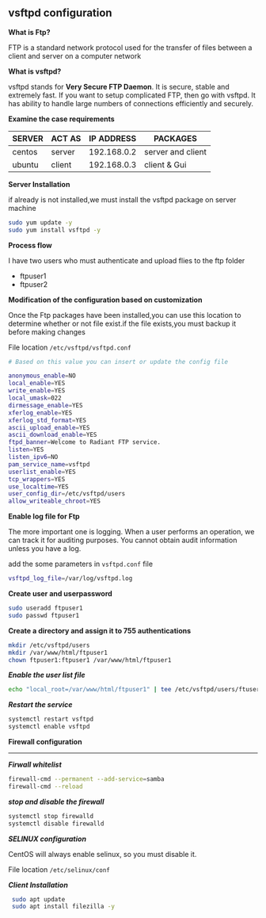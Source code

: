 ## vsftpd configuration

 **What is Ftp?**

FTP is a standard network protocol used for the transfer of files between a client and server on a computer network

**What is vsftpd?**

vsftpd stands for **Very Secure FTP Daemon**. It is secure, stable and extremely fast. If you want to setup complicated FTP, then go with vsftpd. It has ability to handle large numbers of connections efficiently and securely.

**Examine the case requirements**

|     SERVER      | 	   ACT AS  |	   IP ADDRESS   |   PACKAGES    |
|-----------------|-------------|------------------|----------------|
|    centos       |	server      |	192.168.0.2      |   server and client |
|    ubuntu       |	client      | 192.168.0.3      |   client & Gui |

**Server Installation**

if already is not installed,we must install the vsftpd package on server machine

```bash
sudo yum update -y
sudo yum install vsftpd -y
```

**Process flow** 
 
I have two users who must authenticate and upload flies to the ftp folder

* ftpuser1
* ftpuser2
 
**Modification of the configuration based on customization**

Once the Ftp packages have been installed,you can use this location to determine whether or not file exist.if the file exists,you must backup it before    making changes
  
 File location `/etc/vsftpd/vsftpd.conf`
 
 ```bash
# Based on this value you can insert or update the config file

anonymous_enable=NO
local_enable=YES
write_enable=YES
local_umask=022
dirmessage_enable=YES
xferlog_enable=YES
xferlog_std_format=YES
ascii_upload_enable=YES
ascii_download_enable=YES
ftpd_banner=Welcome to Radiant FTP service.
listen=YES
listen_ipv6=NO
pam_service_name=vsftpd
userlist_enable=YES
tcp_wrappers=YES
use_localtime=YES
user_config_dir=/etc/vsftpd/users
allow_writeable_chroot=YES
```
  
 **Enable log file for Ftp**
 
The more important one is logging. When a user performs an operation, we can track it for auditing purposes. You cannot obtain audit information unless  you have a log.

add the some parameters in `vsftpd.conf` file

```bash
vsftpd_log_file=/var/log/vsftpd.log
```

 **Create user and userpassword**
 
 ```bash
 sudo useradd ftpuser1
 sudo passwd ftpuser1
 ```

 **Create a directory and assign it to 755 authentications**
 
 ```bash
mkdir /etc/vsftpd/users
mkdir /var/www/html/ftpuser1
chown ftpuser1:ftpuser1 /var/www/html/ftpuser1
 ```
 
_**Enable the user list file**_

```bash
echo "local_root=/var/www/html/ftpuser1" | tee /etc/vsftpd/users/ftuser1 
```

_**Restart the service**_
 
 ```bash
 systemctl restart vsftpd
 systemctl enable vsftpd 
 ```

 **Firewall configuration**
 
 ---
 
 
 _**Firwall whitelist**_
 
 ```bash
 firewall-cmd --permanent --add-service=samba
 firewall-cmd --reload
```
_**stop and disable the firewall**_

```bash  
systemctl stop firewalld
systemctl disable firewalld
 ```
   
_**SELINUX configuration**_
   
 CentOS will always enable selinux, so you must disable it.

 File location `/etc/selinux/conf`
     
_**Client Installation**_
 
```bash
 sudo apt update
 sudo apt install filezilla -y
```
